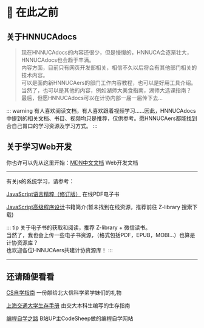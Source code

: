 # :wave: 在此之前

## 关于HNNUCAdocs
> 现在HNNUCAdocs的内容还很少，但是慢慢的，HNNUCA会逐渐壮大，HNNUCAdocs也会趋于丰满。<br>
内容方面，目前只有网页开发部相关，相信不久以后将会有其他部门相关的技术内容。<br>
可以是面向新HNNUCAers的部门工作内容教程，也可以是好用工具介绍。<br>
当然了，也可以是其他的内容，例如湖师大美食指南，湖师大选课指南？<br>
最后，但愿HNNUCAdocs可以在计协内部一届一届传下去...

::: warning
有人喜欢阅读文档，有人喜欢跟着视频学习......因此，HNNUCAdocs中提到的相关文档、书目、视频均只是推荐，仅供参考。愿HNNUCAers都能找到合自己胃口的学习资源及学习方式。
:::
## 关于学习Web开发
你也许可以先从这里开始：[MDN中文文档](https://developer.mozilla.org/zh-CN/docs/Learn/Getting_started_with_the_web) Web开发文档

---

有关js的系统学习，请参考：

[JavaScript语言精粹（修订版）](https://evanli.github.io/programming-book-2/JavaScript/JavaScript%E8%AF%AD%E8%A8%80%E7%B2%BE%E7%B2%B9%EF%BC%88%E4%BF%AE%E8%AE%A2%E7%89%88%EF%BC%89.pdf) 在线PDF电子书

[JavaScript高级程序设计](https://weread.qq.com/web/bookDetail/751326d0720befab7514782)书籍简介(暂未找到在线资源，推荐前往 Z-library 搜索下载)

::: tip
关于电子书的获取和阅读，推荐 Z-library + 微信读书。<br>
当然了，我也会上传一些电子书资源，（格式包括PDF，EPUB，MOBI...）也算是计协资源库？<br>
也欢迎各位HNNUCAers共建计协资源库！
:::


---
## 还请随便看看

[CS自学指南](https://csdiy.wiki/) 一份献给北大信科学弟学妹们的礼物
<br>

[上海交通大学生存手册](https://survivesjtu.gitbook.io/survivesjtumanual/li-zhi-pian/huan-ying-lai-dao-shang-hai-jiao-tong-da-xue) 由交大本科生编写的生存指南
<br>

[编程自学之路](https://www.r2coding.com/#/README) B站UP主CodeSheep做的编程自学网站

<div class="giscus"></div>
